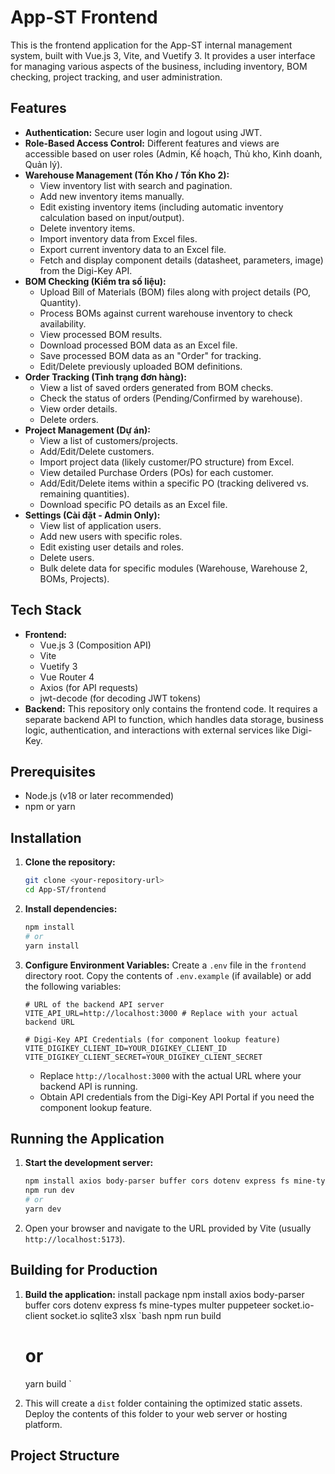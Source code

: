 # App-ST Frontend

This is the frontend application for the App-ST internal management system, built with Vue.js 3, Vite, and Vuetify 3. It provides a user interface for managing various aspects of the business, including inventory, BOM checking, project tracking, and user administration.

## Features

- **Authentication:** Secure user login and logout using JWT.
- **Role-Based Access Control:** Different features and views are accessible based on user roles (Admin, Kế hoạch, Thủ kho, Kinh doanh, Quản lý).
- **Warehouse Management (Tồn Kho / Tồn Kho 2):**
  - View inventory list with search and pagination.
  - Add new inventory items manually.
  - Edit existing inventory items (including automatic inventory calculation based on input/output).
  - Delete inventory items.
  - Import inventory data from Excel files.
  - Export current inventory data to an Excel file.
  - Fetch and display component details (datasheet, parameters, image) from the Digi-Key API.
- **BOM Checking (Kiểm tra số liệu):**
  - Upload Bill of Materials (BOM) files along with project details (PO, Quantity).
  - Process BOMs against current warehouse inventory to check availability.
  - View processed BOM results.
  - Download processed BOM data as an Excel file.
  - Save processed BOM data as an "Order" for tracking.
  - Edit/Delete previously uploaded BOM definitions.
- **Order Tracking (Tình trạng đơn hàng):**
  - View a list of saved orders generated from BOM checks.
  - Check the status of orders (Pending/Confirmed by warehouse).
  - View order details.
  - Delete orders.
- **Project Management (Dự án):**
  - View a list of customers/projects.
  - Add/Edit/Delete customers.
  - Import project data (likely customer/PO structure) from Excel.
  - View detailed Purchase Orders (POs) for each customer.
  - Add/Edit/Delete items within a specific PO (tracking delivered vs. remaining quantities).
  - Download specific PO details as an Excel file.
- **Settings (Cài đặt - Admin Only):**
  - View list of application users.
  - Add new users with specific roles.
  - Edit existing user details and roles.
  - Delete users.
  - Bulk delete data for specific modules (Warehouse, Warehouse 2, BOMs, Projects).

## Tech Stack

- **Frontend:**
  - Vue.js 3 (Composition API)
  - Vite
  - Vuetify 3
  - Vue Router 4
  - Axios (for API requests)
  - jwt-decode (for decoding JWT tokens)
- **Backend:** This repository only contains the frontend code. It requires a separate backend API to function, which handles data storage, business logic, authentication, and interactions with external services like Digi-Key.

## Prerequisites

- Node.js (v18 or later recommended)
- npm or yarn

## Installation

1.  **Clone the repository:**

    ```bash
    git clone <your-repository-url>
    cd App-ST/frontend
    ```

2.  **Install dependencies:**

    ```bash
    npm install
    # or
    yarn install
    ```

3.  **Configure Environment Variables:**
    Create a `.env` file in the `frontend` directory root. Copy the contents of `.env.example` (if available) or add the following variables:

    ```env
    # URL of the backend API server
    VITE_API_URL=http://localhost:3000 # Replace with your actual backend URL

    # Digi-Key API Credentials (for component lookup feature)
    VITE_DIGIKEY_CLIENT_ID=YOUR_DIGIKEY_CLIENT_ID
    VITE_DIGIKEY_CLIENT_SECRET=YOUR_DIGIKEY_CLIENT_SECRET
    ```

    - Replace `http://localhost:3000` with the actual URL where your backend API is running.
    - Obtain API credentials from the Digi-Key API Portal if you need the component lookup feature.

## Running the Application

1.  **Start the development server:**
    ```bash
    npm install axios body-parser buffer cors dotenv express fs mine-types multer puppeteer socket.io-client socket.io sqlite3 xlsx bcrypt
    npm run dev
    # or
    yarn dev
    ```

2.  Open your browser and navigate to the URL provided by Vite (usually `http://localhost:5173`).

## Building for Production

1.  **Build the application:**
    install package
    npm install axios body-parser buffer cors dotenv express fs mine-types multer puppeteer socket.io-client socket.io sqlite3 xlsx
    `bash
    npm run build
    # or
    yarn build
    `

2.  This will create a `dist` folder containing the optimized static assets. Deploy the contents of this folder to your web server or hosting platform.

## Project Structure

